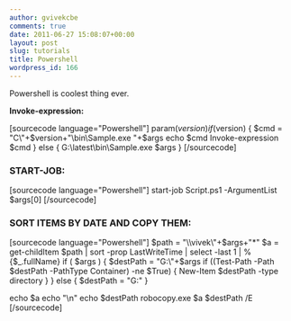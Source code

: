 ```yaml
---
author: gvivekcbe
comments: true
date: 2011-06-27 15:08:07+00:00
layout: post
slug: tutorials
title: Powershell
wordpress_id: 166
---
```


Powershell is coolest thing ever.

**Invoke-expression:**

[sourcecode language="Powershell"]
param($version)
if ($version)
{
$cmd = "C\"+$version+"\bin\Sample.exe "+$args
echo $cmd
Invoke-expression $cmd
}
else
{
G:\\latest\bin\Sample.exe $args
}
[/sourcecode]


### **START-JOB:**


[sourcecode language="Powershell"]
start-job Script.ps1 -ArgumentList $args[0]
[/sourcecode]


### **SORT ITEMS BY DATE AND COPY THEM:**


[sourcecode language="Powershell"]
$path = "\\vivek\"+$args+"*"
$a = get-childItem $path | sort -prop LastWriteTime | select -last 1 | %{$_.fullName}
if ( $args )
{
$destPath = "G:\"+$args
if ((Test-Path -Path $destPath -PathType Container) -ne $True)
{
New-Item $destPath -type directory
}
}
else
{
$destPath = "G:\"
}

echo $a
echo "\n"
echo $destPath
robocopy.exe $a $destPath /E
[/sourcecode]

